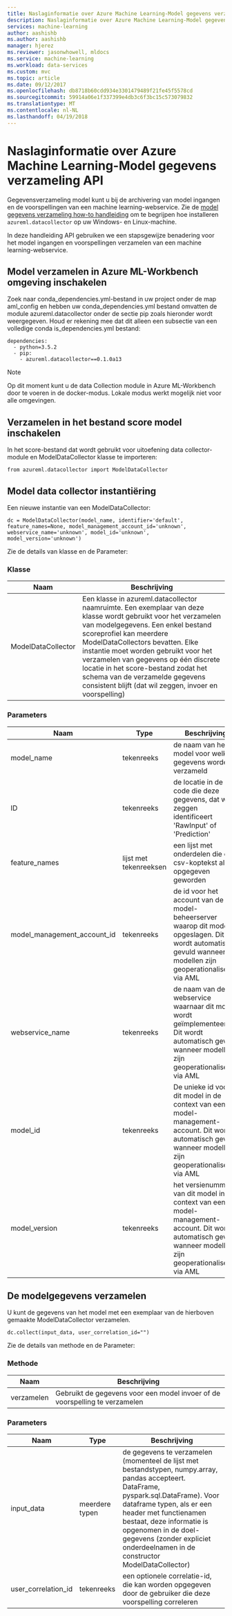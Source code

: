 ```yaml
---
title: Naslaginformatie over Azure Machine Learning-Model gegevens verzameling API | Microsoft Docs
description: Naslaginformatie over Azure Machine Learning-Model gegevens verzameling API.
services: machine-learning
author: aashishb
ms.author: aashishb
manager: hjerez
ms.reviewer: jasonwhowell, mldocs
ms.service: machine-learning
ms.workload: data-services
ms.custom: mvc
ms.topic: article
ms.date: 09/12/2017
ms.openlocfilehash: db8718b60cdd934e3301479489f21fe45f5578cd
ms.sourcegitcommit: 59914a06e1f337399e4db3c6f3bc15c573079832
ms.translationtype: MT
ms.contentlocale: nl-NL
ms.lasthandoff: 04/19/2018
---
```

# <a name="azure-machine-learning-model-data-collection-api-reference"></a>Naslaginformatie over Azure Machine Learning-Model gegevens verzameling API

Gegevensverzameling model kunt u bij de archivering van model ingangen en de voorspellingen van een machine learning-webservice. Zie de [model gegevens verzameling how-to handleiding](how-to-use-model-data-collection.md) om te begrijpen hoe installeren `azureml.datacollector` op uw Windows- en Linux-machine.

In deze handleiding API gebruiken we een stapsgewijze benadering voor het model ingangen en voorspellingen verzamelen van een machine learning-webservice.

## <a name="enable-model-data-collection-in-azure-ml-workbench-environment"></a>Model verzamelen in Azure ML-Workbench omgeving inschakelen

 Zoek naar conda\_dependencies.yml-bestand in uw project onder de map aml_config en hebben uw conda\_dependencies.yml bestand omvatten de module azureml.datacollector onder de sectie pip zoals hieronder wordt weergegeven. Houd er rekening mee dat dit alleen een subsectie van een volledige conda is\_dependencies.yml bestand:

    dependencies:
      - python=3.5.2
      - pip:
        - azureml.datacollector==0.1.0a13

>[!NOTE] 
>Op dit moment kunt u de data Collection module in Azure ML-Workbench door te voeren in de docker-modus. Lokale modus werkt mogelijk niet voor alle omgevingen.




## <a name="enable-model-data-collection-in-the-scoring-file"></a>Verzamelen in het bestand score model inschakelen

In het score-bestand dat wordt gebruikt voor uitoefening data collector-module en ModelDataCollector klasse te importeren:

    from azureml.datacollector import ModelDataCollector


## <a name="model-data-collector-instantiation"></a>Model data collector instantiëring
Een nieuwe instantie van een ModelDataCollector:

    dc = ModelDataCollector(model_name, identifier='default', feature_names=None, model_management_account_id='unknown', webservice_name='unknown', model_id='unknown', model_version='unknown')

Zie de details van klasse en de Parameter:

### <a name="class"></a>Klasse
| Naam | Beschrijving |
|--------------------|--------------------|
| ModelDataCollector | Een klasse in azureml.datacollector naamruimte. Een exemplaar van deze klasse wordt gebruikt voor het verzamelen van modelgegevens. Een enkel bestand scoreprofiel kan meerdere ModelDataCollectors bevatten. Elke instantie moet worden gebruikt voor het verzamelen van gegevens op één discrete locatie in het score-bestand zodat het schema van de verzamelde gegevens consistent blijft (dat wil zeggen, invoer en voorspelling)|


### <a name="parameters"></a>Parameters

| Naam | Type | Beschrijving |
|-------------|------------|-------------------------|
| model_name | tekenreeks | de naam van het model voor welke gegevens worden verzameld |
| ID | tekenreeks | de locatie in de code die deze gegevens, dat wil zeggen identificeert 'RawInput' of 'Prediction' |
| feature_names | lijst met tekenreeksen | een lijst met onderdelen die de csv-koptekst als opgegeven geworden |
| model_management_account_id | tekenreeks | de id voor het account van de model-beheerserver waarop dit model is opgeslagen. Dit wordt automatisch gevuld wanneer modellen zijn geoperationaliseerd via AML |
| webservice_name | tekenreeks | de naam van de webservice waarnaar dit model wordt geïmplementeerd. Dit wordt automatisch gevuld wanneer modellen zijn geoperationaliseerd via AML |
| model_id | tekenreeks | De unieke id voor dit model in de context van een model-management-account. Dit wordt automatisch gevuld wanneer modellen zijn geoperationaliseerd via AML |
| model_version | tekenreeks | het versienummer van dit model in de context van een model-management-account. Dit wordt automatisch gevuld wanneer modellen zijn geoperationaliseerd via AML |



 

## <a name="collecting-the-model-data"></a>De modelgegevens verzamelen

U kunt de gegevens van het model met een exemplaar van de hierboven gemaakte ModelDataCollector verzamelen.

    dc.collect(input_data, user_correlation_id="")

Zie de details van methode en de Parameter:

### <a name="method"></a>Methode
| Naam | Beschrijving |
|--------------------|--------------------|
| verzamelen | Gebruikt de gegevens voor een model invoer of de voorspelling te verzamelen|


### <a name="parameters"></a>Parameters

| Naam | Type | Beschrijving |
|-------------|------------|-------------------------|
| input_data | meerdere typen | de gegevens te verzamelen (momenteel de lijst met bestandstypen, numpy.array, pandas accepteert. DataFrame, pyspark.sql.DataFrame). Voor dataframe typen, als er een header met functienamen bestaat, deze informatie is opgenomen in de doel-gegevens (zonder expliciet onderdeelnamen in de constructor ModelDataCollector) |
| user_correlation_id | tekenreeks | een optionele correlatie-id, die kan worden opgegeven door de gebruiker die deze voorspelling correleren |

